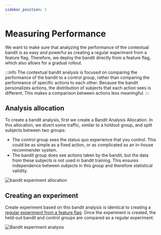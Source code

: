 ```yaml
---
sidebar_position: 3
---
```

# Measuring Performance

We want to make sure that analyzing the performance of the contextual bandit is as easy and powerful as creating a regular experiment from a feature flag.
Therefore, we deploy the bandit directly from a feature flag, which also allows for a gradual rollout.

:::info 
The contextual bandit analysis is focused on comparing the performance of the bandit to a control group,
rather than comparing the performance of specific actions to each other.
Because the bandit personalizes actions, the distribution of subjects that each action sees is different. 
This makes a comparison between actions less meaningful.
:::

## Analysis allocation

To create a bandit analysis, first we create a Bandit Analysis Allocation.
In this allocation, we divert some traffic, similar to a holdout group, and split subjects between two groups:
- The control group sees the status quo experience that you control. This could be as simple as a fixed action, or as complicated as an in-house recommender system.
- The bandit group does see actions taken by the bandit, but the data from these subjects is not used in bandit training. This ensures independence between subjects in this group and therefore statistical validity.

![bandit experiment allocation](/img/contextual-bandits/bandit-experiment-allocation.png)

## Creating an experiment

Create experiment based on this bandit analysis is identical to creating a [regular experiment from a feature flag](/feature-flagging/experiment-assignment).
Once the experiment is created, the held-out bandit and control groups are compared as a regular experiment.

![Bandit experiment analysis](/img/contextual-bandits/bandit-analysis.png)

